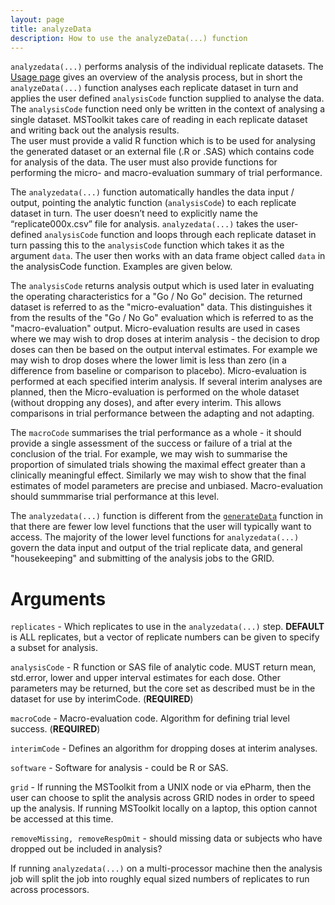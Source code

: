 ```yaml
---
layout: page
title: analyzeData
description: How to use the analyzeData(...) function
---
```

`analyzedata(...)` performs analysis of the individual replicate datasets. 
The [Usage page](pages/usage.html) gives an overview of the
analysis process, but in short the `analyzeData(...)` function
analyses each replicate dataset in turn and applies the user defined 
`analysisCode` function supplied to analyse the data. 
The `analysisCode` function need only be written in the context of 
analysing a single dataset. MSToolkit takes care of reading in each 
replicate dataset and writing back out the analysis results.  
The user must provide a valid R function which is to be used for
analysing the generated dataset or an external file (.R or .SAS) which
contains code for analysis of the data. The user must also provide
functions for performing the micro- and macro-evaluation summary of
trial performance.

The `analyzedata(...)` function
automatically handles the data input / output, pointing the analytic
function (`analysisCode`) to each replicate dataset in turn. The user
doesn’t need to explicitly name the “replicate000x.csv” file for
analysis. `analyzedata(...)` takes the
user-defined `analysisCode` function and loops through each replicate
dataset in turn passing this to the `analysisCode` function which
takes it as the argument `data`. The user then works with an data frame
object called `data` in the analysisCode function. Examples are given
below.

The `analysisCode` returns analysis output which is used later in evaluating 
the operating characteristics for a "Go / No Go" decision. The returned dataset
is referred to as the "micro-evaluation" data. This distinguishes it from the 
results of the "Go / No Go" evaluation which is referred to as the 
"macro-evaluation" output. Micro-evaluation results are used in
cases where we may wish to drop doses at interim analysis - the decision
to drop doses can then be based on the output interval estimates. For
example we may wish to drop doses where the lower limit is less than
zero (in a difference from baseline or comparison to placebo).
Micro-evaluation is performed at each specified interim analysis. If
several interim analyses are planned, then the Micro-evaluation is
performed on the whole dataset (without dropping any doses), and after
every interim. This allows comparisons in trial performance between the
adapting and not adapting.

The `macroCode` summarises the trial performance as a whole - it
should provide a single assessment of the success or failure of a trial
at the conclusion of the trial. For example, we may wish to summarise
the proportion of simulated trials showing the maximal effect greater
than a clinically meaningful effect. Similarly we may wish to show that
the final estimates of model parameters are precise and unbiased.
Macro-evaluation should summmarise trial performance at this level.

The `analyzedata(...)` function
is different from the [`generateData`](pages/generateData.html)
function in that there are fewer low level functions that the user will
typically want to access. The majority of the lower level functions for
`analyzedata(...)`
govern the data input and output of the trial replicate data, and
general "housekeeping" and submitting of the analysis jobs to the GRID.

Arguments
==================

`replicates` - Which replicates to use in the `analyzedata(...)` step.
**DEFAULT** is ALL replicates, but a vector of replicate numbers can be
given to specify a subset for analysis.

`analysisCode` - R function or SAS file of analytic code. MUST return
mean, std.error, lower and upper interval estimates for each dose. Other
parameters may be returned, but the core set as described must be in the
dataset for use by interimCode. (**REQUIRED**)

`macroCode` - Macro-evaluation code. Algorithm for defining trial
level success. (**REQUIRED**)

`interimCode` - Defines an algorithm for dropping doses at interim
analyses.

`software` - Software for analysis - could be R or SAS.

`grid` - If running the MSToolkit from a UNIX node or via ePharm, then
the user can choose to split the analysis across GRID nodes in order to
speed up the analysis. If running MSToolkit locally on a laptop, this
option cannot be accessed at this time.

`removeMissing, removeRespOmit` - should missing data or subjects who
have dropped out be included in analysis?

If running `analyzedata(...)` on a multi-processor machine then the
analysis job will split the job into roughly equal sized
numbers of replicates to run across processors.
